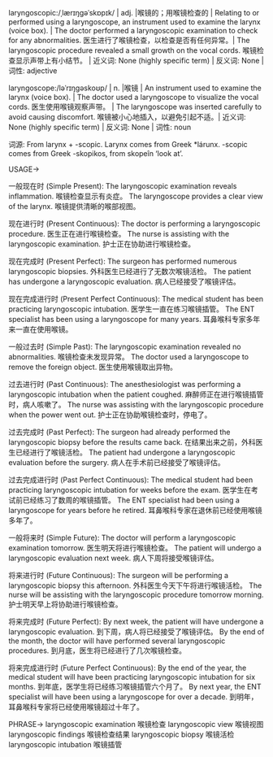 laryngoscopic:/ˌlærɪŋɡəˈskɒpɪk/ | adj. |喉镜的；用喉镜检查的 | Relating to or performed using a laryngoscope, an instrument used to examine the larynx (voice box). | The doctor performed a laryngoscopic examination to check for any abnormalities. 医生进行了喉镜检查，以检查是否有任何异常。|  The laryngoscopic procedure revealed a small growth on the vocal cords. 喉镜检查显示声带上有小结节。 | 近义词:  None (highly specific term) | 反义词: None | 词性: adjective

laryngoscope:/ləˈrɪŋɡəskoʊp/ | n. |喉镜 | An instrument used to examine the larynx (voice box). | The doctor used a laryngoscope to visualize the vocal cords. 医生使用喉镜观察声带。 | The laryngoscope was inserted carefully to avoid causing discomfort.  喉镜被小心地插入，以避免引起不适。| 近义词: None (highly specific term) | 反义词: None | 词性: noun


词源:  From larynx + -scopic.  Larynx comes from Greek *lárunx.  -scopic comes from Greek -skopikos, from skopeîn ‘look at’.

USAGE->

一般现在时 (Simple Present):
The laryngoscopic examination reveals inflammation. 喉镜检查显示有炎症。
The laryngoscope provides a clear view of the larynx. 喉镜提供清晰的喉部视图。

现在进行时 (Present Continuous):
The doctor is performing a laryngoscopic procedure. 医生正在进行喉镜检查。
The nurse is assisting with the laryngoscopic examination. 护士正在协助进行喉镜检查。

现在完成时 (Present Perfect):
The surgeon has performed numerous laryngoscopic biopsies. 外科医生已经进行了无数次喉镜活检。
The patient has undergone a laryngoscopic evaluation. 病人已经接受了喉镜评估。

现在完成进行时 (Present Perfect Continuous):
The medical student has been practicing laryngoscopic intubation. 医学生一直在练习喉镜插管。
The ENT specialist has been using a laryngoscope for many years. 耳鼻喉科专家多年来一直在使用喉镜。

一般过去时 (Simple Past):
The laryngoscopic examination revealed no abnormalities. 喉镜检查未发现异常。
The doctor used a laryngoscope to remove the foreign object. 医生使用喉镜取出异物。

过去进行时 (Past Continuous):
The anesthesiologist was performing a laryngoscopic intubation when the patient coughed. 麻醉师正在进行喉镜插管时，病人咳嗽了。
The nurse was assisting with the laryngoscopic procedure when the power went out. 护士正在协助喉镜检查时，停电了。

过去完成时 (Past Perfect):
The surgeon had already performed the laryngoscopic biopsy before the results came back.  在结果出来之前，外科医生已经进行了喉镜活检。
The patient had undergone a laryngoscopic evaluation before the surgery. 病人在手术前已经接受了喉镜评估。

过去完成进行时 (Past Perfect Continuous):
The medical student had been practicing laryngoscopic intubation for weeks before the exam. 医学生在考试前已经练习了数周的喉镜插管。
The ENT specialist had been using a laryngoscope for years before he retired.  耳鼻喉科专家在退休前已经使用喉镜多年了。

一般将来时 (Simple Future):
The doctor will perform a laryngoscopic examination tomorrow. 医生明天将进行喉镜检查。
The patient will undergo a laryngoscopic evaluation next week. 病人下周将接受喉镜评估。

将来进行时 (Future Continuous):
The surgeon will be performing a laryngoscopic biopsy this afternoon. 外科医生今天下午将进行喉镜活检。
The nurse will be assisting with the laryngoscopic procedure tomorrow morning. 护士明天早上将协助进行喉镜检查。

将来完成时 (Future Perfect):
By next week, the patient will have undergone a laryngoscopic evaluation. 到下周，病人将已经接受了喉镜评估。
By the end of the month, the doctor will have performed several laryngoscopic procedures. 到月底，医生将已经进行了几次喉镜检查。

将来完成进行时 (Future Perfect Continuous):
By the end of the year, the medical student will have been practicing laryngoscopic intubation for six months. 到年底，医学生将已经练习喉镜插管六个月了。
By next year, the ENT specialist will have been using a laryngoscope for over a decade. 到明年，耳鼻喉科专家将已经使用喉镜超过十年了。


PHRASE->
laryngoscopic examination 喉镜检查
laryngoscopic view 喉镜视图
laryngoscopic findings 喉镜检查结果
laryngoscopic biopsy 喉镜活检
laryngoscopic intubation 喉镜插管
